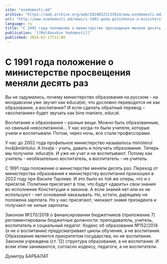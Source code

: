```yaml
---
site: "evedomosti.md"
archive: "https://web.archive.org/web/20240325133914/www.evedomosti.md/news/s-1991-goda-polozhenie-o-ministerstve-prosvesheniya-menyali"
url: "http://www.evedomosti.md/news/s-1991-goda-polozhenie-o-ministerstve-prosvesheniya-menyali"
language: ru
title: "С 1991 года положение о министерстве просвещения меняли десять раз"
publication: '[[Moldavskie Vedomosti]]'
published: 2024-03-17T12:00
---
```


# С 1991 года положение о министерстве просвещения меняли десять раз

Вы не задумались, почему министерство образования на русском - на молдавском уже звучит как educației, что дословно переводится не как образование, а воспитание? И если сделать обратный перевод – «воспитание» будет звучать как bine maniere, educat.

Воспитание и образование – разные вещи. Можно быть образованным, но свиньей невоспитанной… У нас когда-то были учителя, которые учили и воспитывали. Потом, через ночь, все стали профессорами.

У нас до 2002 года профильное министерство называлось ministerul învâțământului. A învața - учить, давать и получать образование. Теперь мы получили  educație. И уже не учат и не воспитывают. Потому как учитель - необязательно воспитатель, а воспитатель - не учитель.

С 1991 года положение о министерстве меняли десять раз. Переход от министерства образования к министерству воспитания произошел в 2022 году при Василе Тарлеве. И это было из той же оперы, что и с присягой. Политики присягают в том, что будут «дарить» свои знания во исполнение Конституции и законов. А если знаний нет или их не используют - нет оснований наказывать. Но, кстати, дарящему не положена зарплата. Но у нас присягают, чмокают знамя президента и получают не хилые зарплаты.

Законом №270/2018 о финансировании бюджетников (приложение 7) регламентированы бюджетные должности: преподаватель, учитель, воспитатель и социальный педагог. Кодекс об образовании №152/2014 (а не о воспитании) предусматривает циклы обучения, а не воспитания. Образование является приоритетом государства, но не воспитание. Законом учреждена (ст. 12) структура образования, а не воспитания. И всем этим занимаются, согласно кодексу, педагоги, а не воспитатели.

Думитру БАРБАЛАТ
